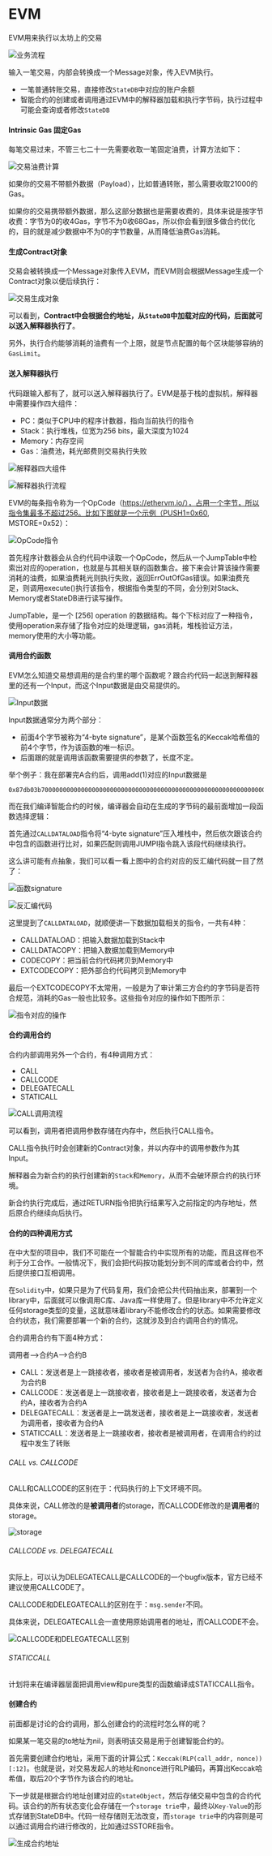 # EVM

EVM用来执行以太坊上的交易

![业务流程](https://img.learnblockchain.cn/2019/15548145070948.jpg)

输入一笔交易，内部会转换成一个Message对象，传入EVM执行。

- 一笔普通转账交易，直接修改`StateDB`中对应的账户余额
- 智能合约的创建或者调用通过EVM中的解释器加载和执行字节码，执行过程中可能会查询或者修改`StateDB`

#### Intrinsic Gas 固定Gas

每笔交易过来，不管三七二十一先需要收取一笔固定油费，计算方法如下：

![交易油费计算](https://img.learnblockchain.cn/2019/15548145839008.jpg)

如果你的交易不带额外数据（Payload），比如普通转账，那么需要收取21000的Gas。

如果你的交易携带额外数据，那么这部分数据也是需要收费的，具体来说是按字节收费：字节为0的收4Gas，字节不为0收68Gas，所以你会看到很多做合约优化的，目的就是减少数据中不为0的字节数量，从而降低油费Gas消耗。

#### 生成Contract对象

交易会被转换成一个Message对象传入EVM，而EVM则会根据Message生成一个Contract对象以便后续执行：

![交易生成对象](https://img.learnblockchain.cn/2019/15548149590538.jpg)

可以看到，**Contract中会根据合约地址，从`StateDB`中加载对应的代码，后面就可以送入解释器执行了**。

另外，执行合约能够消耗的油费有一个上限，就是节点配置的每个区块能够容纳的`GasLimit`。

#### 送入解释器执行

代码跟输入都有了，就可以送入解释器执行了。EVM是基于栈的虚拟机，解释器中需要操作四大组件：

- PC：类似于CPU中的程序计数器，指向当前执行的指令
- Stack：执行堆栈，位宽为256 bits，最大深度为1024
- Memory：内存空间
- Gas：油费池，耗光邮费则交易执行失败

![解释器四大组件](https://img.learnblockchain.cn/2019/15548151682923.jpg)

![解释器执行流程](https://img.learnblockchain.cn/2019/15548151793832.jpg)

EVM的每条指令称为一个OpCode（https://ethervm.io/），占用一个字节，所以指令集最多不超过256。比如下图就是一个示例（PUSH1=0x60, MSTORE=0x52）：

![OpCode指令](https://img.learnblockchain.cn/2019/15548153378078.jpg)

首先程序计数器会从合约代码中读取一个OpCode，然后从一个JumpTable中检索出对应的operation，也就是与其相关联的函数集合。接下来会计算该操作需要消耗的油费，如果油费耗光则执行失败，返回ErrOutOfGas错误。如果油费充足，则调用execute()执行该指令，根据指令类型的不同，会分别对Stack、Memory或者StateDB进行读写操作。

JumpTable，是一个 [256] operation 的数据结构。每个下标对应了一种指令，使用operation来存储了指令对应的处理逻辑，gas消耗，堆栈验证方法，memory使用的大小等功能。

#### 调用合约函数

EVM怎么知道交易想调用的是合约里的哪个函数呢？跟合约代码一起送到解释器里的还有一个Input，而这个Input数据是由交易提供的。

![Input数据](https://img.learnblockchain.cn/2019/15548155517748.jpg)

Input数据通常分为两个部分：

- 前面4个字节被称为“4-byte signature”，是某个函数签名的Keccak哈希值的前4个字节，作为该函数的唯一标识。
- 后面跟的就是调用该函数需要提供的参数了，长度不定。

举个例子：我在部署完A合约后，调用add(1)对应的Input数据是

```
0x87db03b70000000000000000000000000000000000000000000000000000000000000001
```

而在我们编译智能合约的时候，编译器会自动在生成的字节码的最前面增加一段函数选择逻辑：

首先通过`CALLDATALOAD`指令将“4-byte signature”压入堆栈中，然后依次跟该合约中包含的函数进行比对，如果匹配则调用JUMPI指令跳入该段代码继续执行。

这么讲可能有点抽象，我们可以看一看上图中的合约对应的反汇编代码就一目了然了：

![函数signature](https://img.learnblockchain.cn/2019/15548157930961.jpg)

![反汇编代码](https://img.learnblockchain.cn/2019/15548158001820.jpg)

这里提到了`CALLDATALOAD`，就顺便讲一下数据加载相关的指令，一共有4种：

- CALLDATALOAD：把输入数据加载到Stack中
- CALLDATACOPY：把输入数据加载到Memory中
- CODECOPY：把当前合约代码拷贝到Memory中
- EXTCODECOPY：把外部合约代码拷贝到Memory中

最后一个EXTCODECOPY不太常用，一般是为了审计第三方合约的字节码是否符合规范，消耗的Gas一般也比较多。这些指令对应的操作如下图所示：

![指令对应的操作](https://img.learnblockchain.cn/2019/15548158875900.jpg)

#### 合约调用合约

合约内部调用另外一个合约，有4种调用方式：

- CALL
- CALLCODE
- DELEGATECALL
- STATICALL

![CALL调用流程](https://img.learnblockchain.cn/2019/15548159348670.jpg)

可以看到，调用者把调用参数存储在内存中，然后执行CALL指令。

CALL指令执行时会创建新的Contract对象，并以内存中的调用参数作为其Input。

解释器会为新合约的执行创建新的`Stack`和`Memory`，从而不会破环原合约的执行环境。

新合约执行完成后，通过RETURN指令把执行结果写入之前指定的内存地址，然后原合约继续向后执行。

#### 合约的四种调用方式

在中大型的项目中，我们不可能在一个智能合约中实现所有的功能，而且这样也不利于分工合作。一般情况下，我们会把代码按功能划分到不同的库或者合约中，然后提供接口互相调用。

在`Solidity`中，如果只是为了代码复用，我们会把公共代码抽出来，部署到一个library中，后面就可以像调用C库、Java库一样使用了。但是library中不允许定义任何storage类型的变量，这就意味着library不能修改合约的状态。如果需要修改合约状态，我们需要部署一个新的合约，这就涉及到合约调用合约的情况。

合约调用合约有下面4种方式：

调用者——>合约A——>合约B

- CALL：发送者是上一跳接收者，接收者是被调用者，发送者为合约A，接收者为合约B
- CALLCODE：发送者是上一跳接收者，接收者是上一跳接收者，发送者为合约A，接收者为合约A
- DELEGATECALL：发送者是上一跳发送者，接收者是上一跳接收者，发送者为调用者，接收者为合约A
- STATICCALL：发送者是上一跳接收者，接收者是被调用者，在调用合约的过程中发生了转账

###### CALL vs. CALLCODE

CALL和CALLCODE的区别在于：代码执行的上下文环境不同。

具体来说，CALL修改的是**被调用者**的storage，而CALLCODE修改的是**调用者**的storage。

![storage](https://img.learnblockchain.cn/2019/15548164197499.jpg)

###### CALLCODE vs. DELEGATECALL

实际上，可以认为DELEGATECALL是CALLCODE的一个bugfix版本，官方已经不建议使用CALLCODE了。

CALLCODE和DELEGATECALL的区别在于：`msg.sender`不同。

具体来说，DELEGATECALL会一直使用原始调用者的地址，而CALLCODE不会。

![CALLCODE和DELEGATECALL区别](https://img.learnblockchain.cn/2019/15548165586862.jpg)

###### STATICCALL

计划将来在编译器层面把调用view和pure类型的函数编译成STATICCALL指令。



#### 创建合约

前面都是讨论的合约调用，那么创建合约的流程时怎么样的呢？

如果某一笔交易的to地址为nil，则表明该交易是用于创建智能合约的。

首先需要创建合约地址，采用下面的计算公式：`Keccak(RLP(call_addr, nonce))[:12]`。也就是说，对交易发起人的地址和nonce进行RLP编码，再算出Keccak哈希值，取后20个字节作为该合约的地址。

下一步就是根据合约地址创建对应的`stateObject`，然后存储交易中包含的合约代码。该合约的所有状态变化会存储在一个`storage trie`中，最终以`Key-Value`的形式存储到StateDB中。代码一经存储则无法改变，而`storage trie`中的内容则是可以通过调用合约进行修改的，比如通过SSTORE指令。

![生成合约地址](https://img.learnblockchain.cn/2019/15548162475872.jpg)